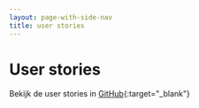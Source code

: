 ```yaml
---
layout: page-with-side-nav
title: user stories
---
```

# User stories

Bekijk de user stories in [GitHub](https://github.com/VNG-Realisatie/Haal-Centraal-BRP-bevragen/issues?q=is%3Aopen+is%3Aissue+label%3A%22user+story%22){:target="_blank"}
